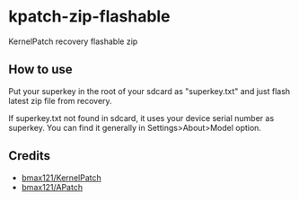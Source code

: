 # kpatch-zip-flashable
KernelPatch recovery flashable zip

## How to use
Put your superkey in the root of your sdcard as "superkey.txt" and just flash latest zip file from recovery.

If superkey.txt not found in sdcard, it uses your device serial number as superkey. You can find it generally in Settings>About>Model option.

## Credits
- [bmax121/KernelPatch](https://github.com/bmax121/KernelPatch)
- [bmax121/APatch](https://github.com/bmax121/APatch)
